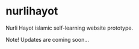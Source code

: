 # nurlihayot
Nurli Hayot islamic self-learning website prototype.


Note!  Updates are coming soon...